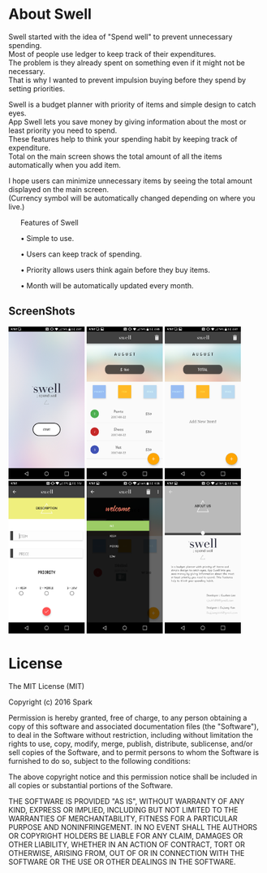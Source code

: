 # About Swell

Swell started with the idea of "Spend well" to prevent unnecessary spending.<br>
Most of people use ledger to keep track of their expenditures. <br>
The problem is they already spent on something even if it might not be necessary. <br>
That is why I wanted to prevent impulsion buying before they spend by setting priorities.<br>

Swell is a budget planner with priority of items and simple design to catch eyes. <br>
App Swell lets you save money by giving information about the most or least priority you need to spend. <br>
These features help to think your spending habit by keeping track of expenditure. <br>
Total on the main screen shows the total amount of all the items automatically when you add item. <br>

I hope users can minimize unnecessary items by seeing the total amount displayed on the main screen. <br>
(Currency symbol will be automatically changed depending on where you live.)<br>

<ul>
  Features of Swell

   • Simple to use.

   • Users can keep track of spending.

   • Priority allows users think again before they buy items.

   • Month will be automatically updated every month.
</ul>


## ScreenShots

  
<img src="start.png" width="150"> <img src="main_content.png" width="150"> <img src="main_content2.png" width="150"> <img src="item_input.png" width="150"> <img src="navigation.png" width="150"> <img src="about.png" width="150">


# License

The MIT License (MIT)

Copyright (c) 2016 Spark

Permission is hereby granted, free of charge, to any person obtaining a copy
of this software and associated documentation files (the "Software"), to deal
in the Software without restriction, including without limitation the rights
to use, copy, modify, merge, publish, distribute, sublicense, and/or sell
copies of the Software, and to permit persons to whom the Software is
furnished to do so, subject to the following conditions:

The above copyright notice and this permission notice shall be included in all
copies or substantial portions of the Software.

THE SOFTWARE IS PROVIDED "AS IS", WITHOUT WARRANTY OF ANY KIND, EXPRESS OR
IMPLIED, INCLUDING BUT NOT LIMITED TO THE WARRANTIES OF MERCHANTABILITY,
FITNESS FOR A PARTICULAR PURPOSE AND NONINFRINGEMENT. IN NO EVENT SHALL THE
AUTHORS OR COPYRIGHT HOLDERS BE LIABLE FOR ANY CLAIM, DAMAGES OR OTHER
LIABILITY, WHETHER IN AN ACTION OF CONTRACT, TORT OR OTHERWISE, ARISING FROM,
OUT OF OR IN CONNECTION WITH THE SOFTWARE OR THE USE OR OTHER DEALINGS IN THE
SOFTWARE.
